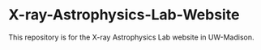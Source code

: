 # X-ray-Astrophysics-Lab-Website
This repository is for the X-ray Astrophysics Lab website in UW-Madison.

